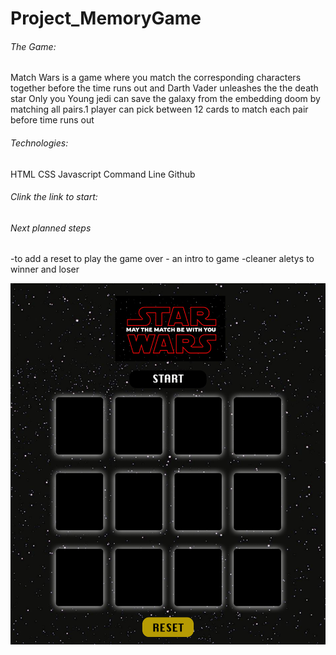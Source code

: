 # Project_MemoryGame
<h6>The Game:</h6>
Match Wars is a game where you match the corresponding characters together before the time runs out and Darth Vader unleashes the the death star Only you Young jedi can save the galaxy from the embedding doom by matching all pairs.1 player can pick between 12 cards to match each pair before time runs out


<h6>Technologies:</h6>
HTML
CSS
Javascript
Command Line
Github

<h6>Clink the link to start:</h6>


<h6>Next planned steps</h6>
-to add a reset to play the game over 
- an intro to game
-cleaner aletys to winner and loser




![hi-fi wireframe](./js/SWC/Frame%2027.png)



